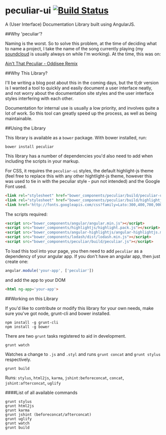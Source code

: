 peculiar-ui [![Build Status](https://travis-ci.org/johnnycopperstone/peculiar-ui.svg?branch=master)](https://travis-ci.org/johnnycopperstone/peculiar-ui)
===========

A (User Interface) Documentation Library built using AngularJS.

##Why 'peculiar'?

Naming is the worst. So to solve this problem, at the time of deciding what to name a project, I take the name of the song currently playing (my [soundcloud](https://soundcloud.com/johnny-copperstone/likes) is usually always on while I'm working). At the time, this was on:

[Ain't That Peculiar - Oddisee Remix](https://soundcloud.com/oddiseemusic/oddisee-aint-that-peculiar-remix)

##Why This Library?

I'll be writing a blog post about this in the coming days, but the tl;dr version is I wanted a tool to quickly and easily document a user interface neatly, and not worry about the documentation site styles and the user interface styles interfering with each other.

Documentation for internal use is usually a low priority, and involves quite a lot of work. So this tool can greatly speed up the process, as well as being maintainable.

##Using the Library

This library is available as a `bower` package. With bower installed, run:

```shell
bower install peculiar
```

This library has a number of dependencies you'd also need to add when including the scripts in your markup.

For CSS, it requires the `peculiar-ui` styles, the default highlight-js theme (feel free to replace this with any other hightlight-js theme, however this was used to tie in with the peculiar style - pun not intended) and the Google Font used.

```html
<link rel="stylesheet" href="bower_components/peculiar/build/peculiar-ui.css" />
<link rel="stylesheet" href="bower_components/peculiar/build/highlightjs-googlecode.css" />
<link href='http://fonts.googleapis.com/css?family=Lato:300,400,700,900,300italic,400italic,700italic' rel='stylesheet' type='text/css'>
```

The scripts required:

```html
<script src="bower_components/angular/angular.min.js"></script>
<script src="bower_components/highlightjs/highlight.pack.js"></script>
<script src="bower_components/angular-highlightjs/angular-highlightjs.min.js"></script>
<script src="bower_components/lodash/dist/lodash.min.js"></script>
<script src="bower_components/peculiar/build/peculiar.js"></script>
```

To load this tool into your page, you then need to add `peculiar` as a dependency of your angular app. If you don't have an angular app, then just create one:

```javascript
angular.module('your-app', ['peculiar'])
```

and add the app to your DOM

```html
<html ng-app='your-app'>
```

##Working on this Library

If you'd like to contribute or modify this library for your own needs, make sure you've got node, grunt-cli and bower installed.

```shell
npm install -g grunt-cli
npm install -g bower
```

There are two `grunt` tasks registered to aid in development.

```shell
grunt watch
```

Watches a change to `.js` and `.styl` and runs `grunt concat` and `grunt stylus` respectively.

```shell
grunt build
```

Runs: `stylus`, `html2js`, `karma`, `jshint:beforeconcat`, `concat`, `jshint:afterconcat`, `uglify`

####List of all available commands

```shell
grunt stylus
grunt html2js
grunt karma
grunt jshint (beforeconcat/afterconcat)
grunt uglify
grunt watch
grunt build
```
